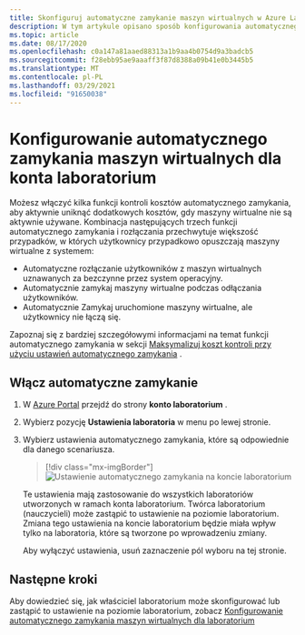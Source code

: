 ```yaml
---
title: Skonfiguruj automatyczne zamykanie maszyn wirtualnych w Azure Lab Services
description: W tym artykule opisano sposób konfigurowania automatycznego zamykania maszyn wirtualnych na koncie laboratorium.
ms.topic: article
ms.date: 08/17/2020
ms.openlocfilehash: c0a147a81aaed88313a1b9aa4b0754d9a3badcb5
ms.sourcegitcommit: f28ebb95ae9aaaff3f87d8388a09b41e0b3445b5
ms.translationtype: MT
ms.contentlocale: pl-PL
ms.lasthandoff: 03/29/2021
ms.locfileid: "91650038"
---
```

# <a name="configure-automatic-shutdown-of-vms-for-a-lab-account"></a>Konfigurowanie automatycznego zamykania maszyn wirtualnych dla konta laboratorium

Możesz włączyć kilka funkcji kontroli kosztów automatycznego zamykania, aby aktywnie uniknąć dodatkowych kosztów, gdy maszyny wirtualne nie są aktywnie używane. Kombinacja następujących trzech funkcji automatycznego zamykania i rozłączania przechwytuje większość przypadków, w których użytkownicy przypadkowo opuszczają maszyny wirtualne z systemem:
 
- Automatyczne rozłączanie użytkowników z maszyn wirtualnych uznawanych za bezczynne przez system operacyjny.
- Automatycznie zamykaj maszyny wirtualne podczas odłączania użytkowników.
- Automatycznie Zamykaj uruchomione maszyny wirtualne, ale użytkownicy nie łączą się.

Zapoznaj się z bardziej szczegółowymi informacjami na temat funkcji automatycznego zamykania w sekcji [Maksymalizuj koszt kontroli przy użyciu ustawień automatycznego zamykania](cost-management-guide.md#automatic-shutdown-settings-for-cost-control) .

## <a name="enable-automatic-shutdown"></a>Włącz automatyczne zamykanie

1. W [Azure Portal](https://portal.azure.com/) przejdź do strony **konto laboratorium** .
1. Wybierz pozycję **Ustawienia laboratoria** w menu po lewej stronie.
1. Wybierz ustawienia automatycznego zamykania, które są odpowiednie dla danego scenariusza.  

    > [!div class="mx-imgBorder"]
    > ![Ustawienie automatycznego zamykania na koncie laboratorium](./media/how-to-configure-lab-accounts/automatic-shutdown-vm-disconnect.png)
    
    Te ustawienia mają zastosowanie do wszystkich laboratoriów utworzonych w ramach konta laboratorium. Twórca laboratorium (nauczycieli) może zastąpić to ustawienie na poziomie laboratorium. Zmiana tego ustawienia na koncie laboratorium będzie miała wpływ tylko na laboratoria, które są tworzone po wprowadzeniu zmiany.

    Aby wyłączyć ustawienia, usuń zaznaczenie pól wyboru na tej stronie. 

## <a name="next-steps"></a>Następne kroki

Aby dowiedzieć się, jak właściciel laboratorium może skonfigurować lub zastąpić to ustawienie na poziomie laboratorium, zobacz [Konfigurowanie automatycznego zamykania maszyn wirtualnych dla laboratorium](how-to-enable-shutdown-disconnect.md)
